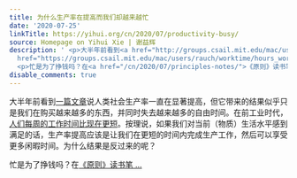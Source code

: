 ```yaml
---
title: 为什么生产率在提高而我们却越来越忙
date: '2020-07-25'
linkTitle: https://yihui.org/cn/2020/07/productivity-busy/
source: Homepage on Yihui Xie | 谢益辉
description: ' <p>大半年前看到<a href="http://groups.csail.mit.edu/mac/users/rauch/misc/worktime/">一篇文章</a>说人类社会生产率一直在显著提高，但它带来的结果似乎只是我们在购买越来越多的东西，并同时失去越来越多的自由时间。在前工业时代，<a
  href="https://groups.csail.mit.edu/mac/users/rauch/worktime/hours_workweek.html">人们每周的工作时间比现在更短</a>。按理说，如果我们对当前（物质）生活水平感到满足的话，生产率提高应该是让我们在更短的时间内完成生产工作，然后可以享受更多闲暇时间。为什么结果是反过来的呢？</p>
  <p>忙是为了挣钱吗？在<a href="/cn/2020/07/principles-notes/">《原则》读书笔 ...'
disable_comments: true
---
```

 <p>大半年前看到<a href="http://groups.csail.mit.edu/mac/users/rauch/misc/worktime/">一篇文章</a>说人类社会生产率一直在显著提高，但它带来的结果似乎只是我们在购买越来越多的东西，并同时失去越来越多的自由时间。在前工业时代，<a href="https://groups.csail.mit.edu/mac/users/rauch/worktime/hours_workweek.html">人们每周的工作时间比现在更短</a>。按理说，如果我们对当前（物质）生活水平感到满足的话，生产率提高应该是让我们在更短的时间内完成生产工作，然后可以享受更多闲暇时间。为什么结果是反过来的呢？</p> <p>忙是为了挣钱吗？在<a href="/cn/2020/07/principles-notes/">《原则》读书笔 ...